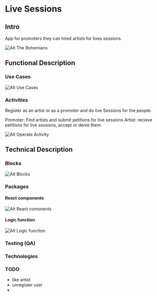 # Live Sessions

## Intro

App for promoters they can hired artists for lives sessions.

![Alt The Bohemians](https://media.giphy.com/media/uRalMN4BPuzyo/giphy.gif)

## Functional Description

### Use Cases

![Alt Use Cases](useCases.png)

### Activities

Register as an artist or as a promoter and do live Sessions for the people.

Promoter: Find artists and submit petitions for live sessions
Artist: recieve petitions for live sessions, accept or denie them.

![Alt Operate Activity](opActivity.png)

## Technical Description

### Blocks

![Alt Blocks](blocks.png)

### Packages

#### React components

![Alt React comonents](componentsReact.png)

#### Logic function

![Alt Logic function](logic.png)

### Testing (QA)

<!-- TODO Testing -->

### Technologies

<!-- TODO ADD used Technologies pictures -->

### TODO 

- like artist
- unregister user
- 